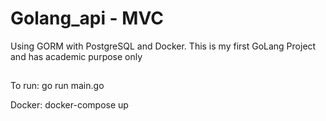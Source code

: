 # Golang_api - MVC 
Using GORM with PostgreSQL and Docker.
This is my first GoLang Project and has academic purpose only
##


To run: go run main.go 

Docker: docker-compose up

